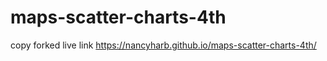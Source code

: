 # maps-scatter-charts-4th
copy forked 
live link
https://nancyharb.github.io/maps-scatter-charts-4th/
